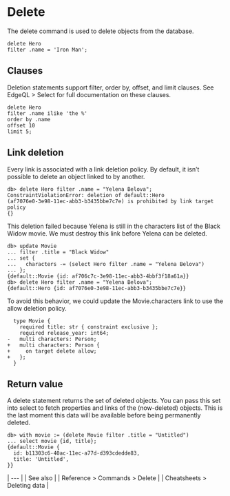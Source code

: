 # Delete

The delete command is used to delete objects from the database.

```edgeql
delete Hero
filter .name = 'Iron Man';
```

## Clauses

Deletion statements support filter, order by, offset, and limit clauses. See EdgeQL > Select for full documentation on these clauses.

```edgeql
delete Hero
filter .name ilike 'the %'
order by .name
offset 10
limit 5;
```

## Link deletion

Every link is associated with a link deletion policy. By default, it isn’t possible to delete an object linked to by another.

```edgeql-repl
db> delete Hero filter .name = "Yelena Belova";
ConstraintViolationError: deletion of default::Hero
(af7076e0-3e98-11ec-abb3-b3435bbe7c7e) is prohibited by link target policy
{}
```

This deletion failed because Yelena is still in the characters list of the Black Widow movie. We must destroy this link before Yelena can be deleted.

```edgeql-repl
db> update Movie
... filter .title = "Black Widow"
... set {
...   characters -= (select Hero filter .name = "Yelena Belova")
... };
{default::Movie {id: af706c7c-3e98-11ec-abb3-4bbf3f18a61a}}
db> delete Hero filter .name = "Yelena Belova";
{default::Hero {id: af7076e0-3e98-11ec-abb3-b3435bbe7c7e}}
```

To avoid this behavior, we could update the Movie.characters link to use the allow deletion policy.

```sdl-diff
  type Movie {
    required title: str { constraint exclusive };
    required release_year: int64;
-   multi characters: Person;
+   multi characters: Person {
+     on target delete allow;
+   };
  }
```

## Return value

A delete statement returns the set of deleted objects. You can pass this set into select to fetch properties and links of the (now-deleted) objects. This is the last moment this data will be available before being permanently deleted.

```edgeql-repl
db> with movie := (delete Movie filter .title = "Untitled")
... select movie {id, title};
{default::Movie {
  id: b11303c6-40ac-11ec-a77d-d393cdedde83,
  title: 'Untitled',
}}
```

| --- |
| See also |
| Reference > Commands > Delete |
| Cheatsheets > Deleting data |

